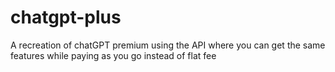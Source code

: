 # chatgpt-plus
A recreation of chatGPT premium using the API where you can get the same features while paying as you go instead of flat fee
